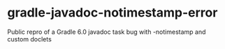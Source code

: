 # gradle-javadoc-notimestamp-error
Public repro of a Gradle 6.0 javadoc task bug with -notimestamp and custom doclets
